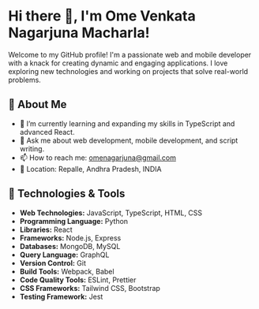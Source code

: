 # Hi there 👋, I'm Ome Venkata Nagarjuna Macharla!

Welcome to my GitHub profile! I'm a passionate web and mobile developer with a knack for creating dynamic and engaging applications. I love exploring new technologies and working on projects that solve real-world problems.

## 🚀 About Me

- 🌱 I’m currently learning and expanding my skills in TypeScript and advanced React.
- 💬 Ask me about web development, mobile development, and script writing.
- 📫 How to reach me: omenagarjuna@gmail.com
- 📍 Location: Repalle, Andhra Pradesh, INDIA

## 🔧 Technologies & Tools

- **Web Technologies:** JavaScript, TypeScript, HTML, CSS
- **Programming Language:** Python
- **Libraries:** React
- **Frameworks:** Node.js, Express
- **Databases:** MongoDB, MySQL 
- **Query Language:** GraphQL
- **Version Control:** Git
- **Build Tools:** Webpack, Babel
- **Code Quality Tools:** ESLint, Prettier
- **CSS Frameworks:** Tailwind CSS, Bootstrap
- **Testing Framework:** Jest
